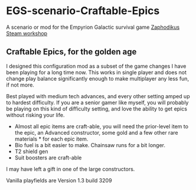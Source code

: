# EGS-scenario-Craftable-Epics
A scenario or mod for the Empyrion Galactic survival game
[Zaphodikus Steam workshop](https://steamcommunity.com/sharedfiles/filedetails/?id=2337746040)
## Craftable Epics, for the golden age
I designed this configuration mod as a subset of the game changes I have been playing for a long time now. This works in single player and does not change play balance significantly enough to make multiplayer any less fun, if not more.

Best played with medium tech advances, and every other setting amped up to hardest difficulty. If you are a senior gamer like myself, you will probably be playing on this kind of difficulty setting, and love the ability to get epics without risking your life.
* Almost all epic items are craft-able, you will need the prior-level item to the epic, an Advanced constructor, some gold and a few other rare materials * for each epic item.
* Bio fuel is a bit easier to make. Chainsaw runs for a bit longer.
* T2 shield gen
* Suit boosters are craft-able

I may have left a gift in one of the large constructors.

Vanilla playfields are Version 1.3 build 3209